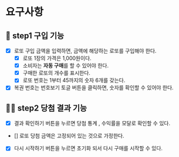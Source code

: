 # 요구사항

## 🎯 step1 구입 기능

- [x] 로또 구입 금액을 입력하면, 금액에 해당하는 로또를 구입해야 한다.
  - [x] 로또 1장의 가격은 1,000원이다.
  - [x] 소비자는 **자동 구매**를 할 수 있어야 한다.
  - [x] 구매한 로또의 개수를 표시한다.
  - [x] 로또 번호는 1부터 45까지의 숫자 6개를 갖는다.
- [x] 복권 번호는 번호보기 토글 버튼을 클릭하면, 숫자를 확인할 수 있어야 한다.

## 🎯🎯 step2 당첨 결과 기능
- [x] 결과 확인하기 버튼을 누르면 당첨 통계 , 수익률을 모달로 확인할 수 있다.
- [] 로또 당첨 금액은 고정되어 있는 것으로 가정한다.
- [x] 다시 시작하기 버튼을 누르면 초기화 되서 다시 구매를 시작할 수 있다.
